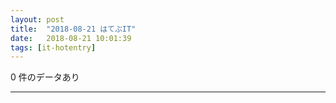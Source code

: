 ```yaml
---
layout: post
title:  "2018-08-21 はてぶIT"
date:   2018-08-21 10:01:39
tags: [it-hotentry]
---
```

0 件のデータあり

<hr>
